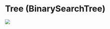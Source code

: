 # Tree (BinarySearchTree)

![](https://github.com/kajj8808/kmu-data-structure-couse/assets/71279997/da5088b3-d6cf-4174-bbec-b6cb8cb0669d)
